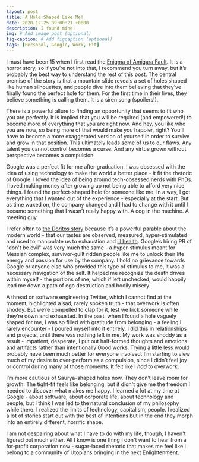 ```yaml
---
layout: post
title: A Hole Shaped Like Me!
date: 2020-12-25 09:00:21 +0800
description: I found mine!
img: # Add image post (optional)
fig-caption: # Add figcaption (optional)
tags: [Personal, Google, Work, Fit]
---
```


I must have been 15 when I first read the [Enigma of Amigara Fault](https://imgur.com/gallery/Wht7z). It is a horror story, so if you’re not into that, I recommend you turn away, but it’s probably the best way to understand the rest of this post. The central premise of the story is that a mountain slide reveals a set of holes shaped like human silhouettes, and people dive into them believing that they’ve finally found the perfect hole for them. For the first time in their lives, they believe something is calling them. It is a siren song (spoilers!).

There is a powerful allure to finding an opportunity that seems to fit who you are perfectly. It is implied that you will be required (and empowered!) to become more of everything that you are right now. And hey, you like who you are now, so being more of that would make you happier, right? You'll have to become a more exaggerated version of yourself in order to survive and grow in that position. This ultimately leads some of us to our flaws. Any talent you cannot control becomes a curse. And any virtue grown without perspective becomes a compulsion.

Google was a perfect fit for me after graduation. I was obsessed with the idea of using technology to make the world a better place - it fit the rhetoric of Google. I loved the idea of being around tech-obsessed nerds with PhDs. I loved making money after growing up not being able to afford very nice things. I found the perfect-shaped hole for someone like me. In a way, I got everything that I wanted out of the experience - especially at the start. But as time waxed on, the company changed and I had to change with it until I became something that I wasn’t really happy with. A cog in the machine. A meeting guy.

I refer often to [the Doritos story](https://www.mashed.com/120166/untold-truth-doritos/) because it’s a powerful parable about the modern world - that our tastes are observed, measured, hyper-stimulated and used to manipulate us to exhaustion and [ill health](../info-diet). Google’s hiring PR of "don't be evil" was very much the same - a hyper-stimulus meant for Messiah complex, survivor-guilt ridden people like me to unlock their life energy and passion for use by the company. I hold no grievance towards Google or anyone else who provided this type of stimulus to me, it was a necessary navigation of the self. It helped me recognize the death drives within myself - the portions of me, which if left unchecked, would happily lead me down a path of ego destruction and bodily misery.

A thread on software engineering Twitter, which I cannot find at the moment, highlighted a sad, rarely spoken truth - that overwork is often shoddy. But we’re compelled to clap for it, lest we kick someone while they’re down and exhausted. In the past, when I found a hole vaguely shaped for me, I was so filled with gratitude from belonging - a feeling I rarely encounter - I poured myself into it entirely. I did this in relationships and projects, until there was nothing left in me. My work was shoddy as a result - impatient, desperate, I put out half-formed thoughts and emotions and artifacts rather than intentionally Good works. Trying a little less would probably have been much better for everyone involved. I’m starting to view much of my desire to over-perform as a compulsion, since I didn’t feel joy or control during many of those moments. It felt like I _had_ to overwork.

I’m more cautious of Saurya-shaped holes now. They don’t leave room for growth. The tight-fit feels like belonging, but it didn't give me the freedom I needed to discover what makes me happy. I learned a lot at my time at Google - about software, about corporate life, about technology and people, but I think I was led to the natural conclusion of my philosophy while there. I realized the limits of technology, capitalism, people. I realized a lot of stories start out with the best of intentions but in the end they morph into an entirely different, horrific shape.

I am not despairing about what I have to do with my life, though, I haven't figured out much either. All I know is one thing I don't want to hear from a for-profit corporation now - sugar-laced rhetoric that makes me feel like I belong to a community of Utopians bringing in the next Enlightenment.
